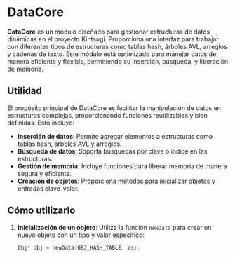 # DataCore

**DataCore** es un módulo diseñado para gestionar estructuras de datos dinámicas en el proyecto Kintsugi. Proporciona una interfaz para trabajar con diferentes tipos de estructuras como tablas hash, árboles AVL, arreglos y cadenas de texto. Este módulo está optimizado para manejar datos de manera eficiente y flexible, permitiendo su inserción, búsqueda, y liberación de memoria.

## Utilidad

El propósito principal de DataCore es facilitar la manipulación de datos en estructuras complejas, proporcionando funciones reutilizables y bien definidas. Esto incluye:

- **Inserción de datos**: Permite agregar elementos a estructuras como tablas hash, árboles AVL y arreglos.
- **Búsqueda de datos**: Soporta búsquedas por clave o índice en las estructuras.
- **Gestión de memoria**: Incluye funciones para liberar memoria de manera segura y eficiente.
- **Creación de objetos**: Proporciona métodos para inicializar objetos y entradas clave-valor.

## Cómo utilizarlo

1. **Inicialización de un objeto**:
   Utiliza la función `newData` para crear un nuevo objeto con un tipo y valor específico:
   ```c
   Obj* obj = newData(OBJ_HASH_TABLE, as);
   ```
